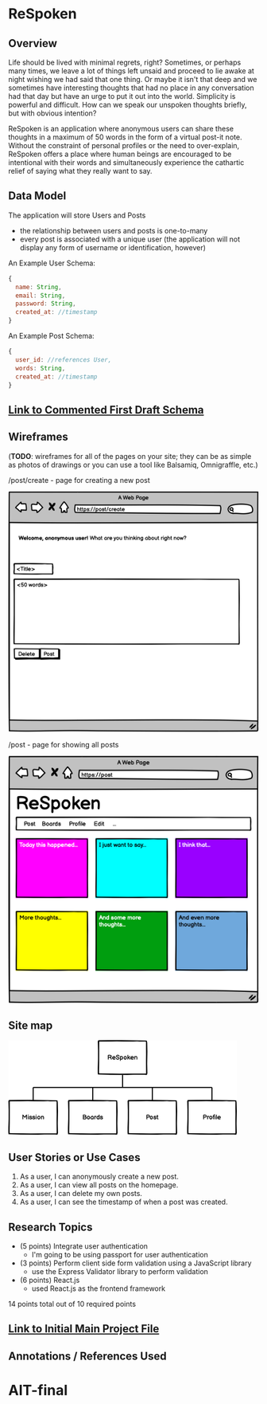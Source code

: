 # ReSpoken

## Overview

Life should be lived with minimal regrets, right? Sometimes, or perhaps many times, we leave a lot of things left unsaid and proceed to lie awake at night wishing we had said that one thing. Or maybe it isn't that deep and we sometimes have interesting thoughts that had no place in any conversation had that day but have an urge to put it out into the world. Simplicity is powerful and difficult. How can we speak our unspoken thoughts briefly, but with obvious intention? 

ReSpoken is an application where anonymous users can share these thoughts in a maximum of 50 words in the form of a virtual post-it note. Without the constraint of personal profiles or the need to over-explain, ReSpoken offers a place where human beings are encouraged to be intentional with their words and simultaneously experience the cathartic relief of saying what they really want to say. 


## Data Model

The application will store Users and Posts

* the relationship between users and posts is one-to-many
* every post is associated with a unique user (the application will not display any form of username or identification, however)


An Example User Schema:

```javascript
{
  name: String,
  email: String,
  password: String, 
  created_at: //timestamp
}
```

An Example Post Schema:

```javascript
{
  user_id: //references User,
  words: String,
  created_at: //timestamp
}
```


## [Link to Commented First Draft Schema](db.mjs) 

## Wireframes

(__TODO__: wireframes for all of the pages on your site; they can be as simple as photos of drawings or you can use a tool like Balsamiq, Omnigraffle, etc.)

/post/create - page for creating a new post

![post create](documentation/post-create.png)

/post - page for showing all posts

![post](documentation/post.png)


## Site map


![SiteMap](documentation/site-map.png)

## User Stories or Use Cases

1. As a user, I can anonymously create a new post.
2. As a user, I can view all posts on the homepage.
3. As a user, I can delete my own posts.
4. As a user, I can see the timestamp of when a post was created.

## Research Topics

* (5 points) Integrate user authentication
    * I'm going to be using passport for user authentication
* (3 points) Perform client side form validation using a JavaScript library
    * use the Express Validator library to perform validation
* (6 points) React.js
    * used React.js as the frontend framework

14 points total out of 10 required points


## [Link to Initial Main Project File](app.mjs) 

## Annotations / References Used



# AIT-final
